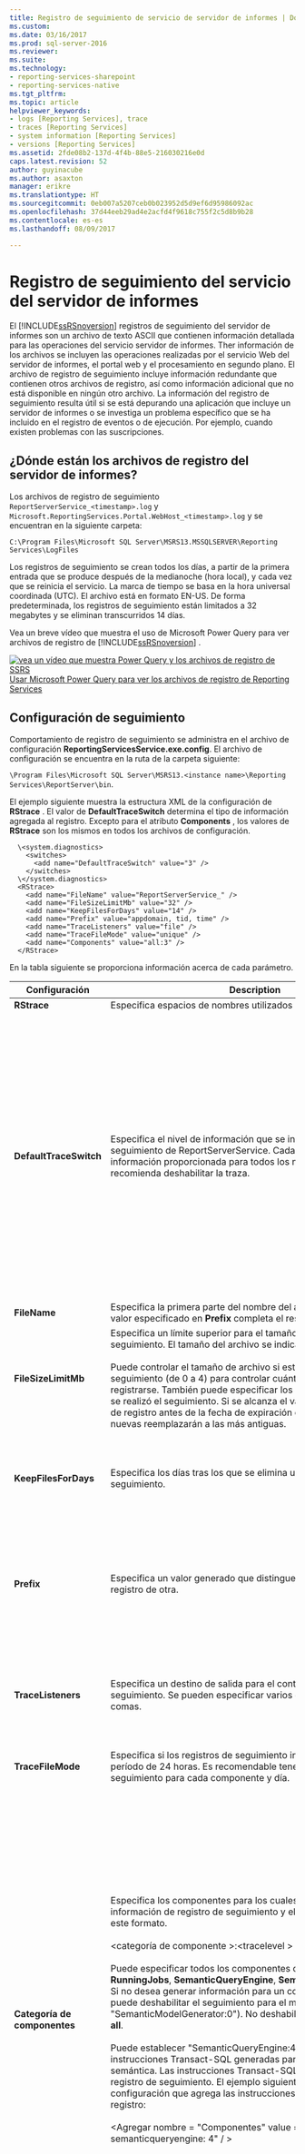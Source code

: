 ```yaml
---
title: Registro de seguimiento de servicio de servidor de informes | Documentos de Microsoft
ms.custom: 
ms.date: 03/16/2017
ms.prod: sql-server-2016
ms.reviewer: 
ms.suite: 
ms.technology:
- reporting-services-sharepoint
- reporting-services-native
ms.tgt_pltfrm: 
ms.topic: article
helpviewer_keywords:
- logs [Reporting Services], trace
- traces [Reporting Services]
- system information [Reporting Services]
- versions [Reporting Services]
ms.assetid: 2fde08b2-137d-4f4b-88e5-216030216e0d
caps.latest.revision: 52
author: guyinacube
ms.author: asaxton
manager: erikre
ms.translationtype: HT
ms.sourcegitcommit: 0eb007a5207ceb0b023952d5d9ef6d95986092ac
ms.openlocfilehash: 37d44eeb29ad4e2acfd4f9618c755f2c5d8b9b28
ms.contentlocale: es-es
ms.lasthandoff: 08/09/2017

---
```

# <a name="report-server-service-trace-log"></a>Registro de seguimiento del servicio del servidor de informes
  El [!INCLUDE[ssRSnoversion](../../includes/ssrsnoversion-md.md)] registros de seguimiento del servidor de informes son un archivo de texto ASCII que contienen información detallada para las operaciones del servicio servidor de informes.  Ther información de los archivos se incluyen las operaciones realizadas por el servicio Web del servidor de informes, el portal web y el procesamiento en segundo plano. El archivo de registro de seguimiento incluye información redundante que contienen otros archivos de registro, así como información adicional que no está disponible en ningún otro archivo. La información del registro de seguimiento resulta útil si se está depurando una aplicación que incluye un servidor de informes o se investiga un problema específico que se ha incluido en el registro de eventos o de ejecución. Por ejemplo, cuando existen problemas con las suscripciones.  
 
##  <a name="bkmk_view_log"></a> ¿Dónde están los archivos de registro del servidor de informes?  
 Los archivos de registro de seguimiento `ReportServerService_<timestamp>.log` y `Microsoft.ReportingServices.Portal.WebHost_<timestamp>.log` y se encuentran en la siguiente carpeta:  
  
 `C:\Program Files\Microsoft SQL Server\MSRS13.MSSQLSERVER\Reporting Services\LogFiles`  
  
 Los registros de seguimiento se crean todos los días, a partir de la primera entrada que se produce después de la medianoche (hora local), y cada vez que se reinicia el servicio. La marca de tiempo se basa en la hora universal coordinada (UTC). El archivo está en formato EN-US. De forma predeterminada, los registros de seguimiento están limitados a 32 megabytes y se eliminan transcurridos 14 días.  
  
 Vea un breve vídeo que muestra el uso de Microsoft Power Query para ver archivos de registro de [!INCLUDE[ssRSnoversion](../../includes/ssrsnoversion-md.md)] .  
  
[![vea un vídeo que muestra Power Query y los archivos de registro de SSRS](../../reporting-services/report-server/media/generic-video-thumbnail.png)](https://technet.microsoft.com/library/sql-server-reporting-services-log-files-and-microsoft-power-query.aspx)  [Usar Microsoft Power Query para ver los archivos de registro de Reporting Services](https://technet.microsoft.com/library/sql-server-reporting-services-log-files-and-microsoft-power-query.aspx)
  
##  <a name="bkmk_trace_configuration_settings"></a> Configuración de seguimiento  
 Comportamiento de registro de seguimiento se administra en el archivo de configuración **ReportingServicesService.exe.config**. El archivo de configuración se encuentra en la ruta de la carpeta siguiente:  
  
 `\Program Files\Microsoft SQL Server\MSRS13.<instance name>\Reporting Services\ReportServer\bin`.  
  
 El ejemplo siguiente muestra la estructura XML de la configuración de **RStrace** . El valor de **DefaultTraceSwitch** determina el tipo de información agregada al registro. Excepto para el atributo **Components** , los valores de **RStrace** son los mismos en todos los archivos de configuración.  
  
```  
  \<system.diagnostics>
    <switches>
      <add name="DefaultTraceSwitch" value="3" />
    </switches>
  \</system.diagnostics>
  <RStrace>
    <add name="FileName" value="ReportServerService_" />
    <add name="FileSizeLimitMb" value="32" />
    <add name="KeepFilesForDays" value="14" />
    <add name="Prefix" value="appdomain, tid, time" />
    <add name="TraceListeners" value="file" />
    <add name="TraceFileMode" value="unique" />
    <add name="Components" value="all:3" />
  </RStrace>
```  
  
 En la tabla siguiente se proporciona información acerca de cada parámetro.  
  
|Configuración|Description|Valores|  
|-------------|-----------------|------------|  
|**RStrace**|Especifica espacios de nombres utilizados para errores y traza.||  
|**DefaultTraceSwitch**|Especifica el nivel de información que se incluye en el registro de seguimiento de ReportServerService. Cada nivel incluye la información proporcionada para todos los niveles inferiores. No se recomienda deshabilitar la traza.|Los valores válidos son:<br /><br /> <br /><br /> 0= Deshabilita el seguimiento. El archivo de registro ReportServerService está habilitado de forma predeterminada. Para desactivarlo, establezca el nivel de seguimiento en 0.<br /><br /> 1= Excepciones y reinicios<br /><br /> 2= Excepciones, reinicios y advertencias<br /><br /> 3= Excepciones, reinicios, advertencias y mensajes de estado (predeterminado)<br /><br /> 4= Modo detallado|  
|**FileName**|Especifica la primera parte del nombre del archivo de registro. El valor especificado en **Prefix** completa el resto del nombre.||  
|**FileSizeLimitMb**|Especifica un límite superior para el tamaño del registro de seguimiento. El tamaño del archivo se indica en megabytes.<br /><br /> Puede controlar el tamaño de archivo si establece niveles de seguimiento (de 0 a 4) para controlar cuánto contenido debe registrarse. También puede especificar los componentes a los que se realizó el seguimiento. Si se alcanza el valor máximo del archivo de registro antes de la fecha de expiración de 14 días, las entradas nuevas reemplazarán a las más antiguas.|Los valores válidos son de 0 a un número entero definido como máximo. El valor predeterminado es 32. Si especifica 0 o un número negativo, el servidor de informes trata el valor como 1.|  
|**KeepFilesForDays**|Especifica los días tras los que se elimina un archivo de registro de seguimiento.|Los valores válidos son de 0 a un número entero definido como máximo. El valor predeterminado es 14. Si especifica 0 o un número negativo, el servidor de informes trata el valor como 1.|  
|**Prefix**|Especifica un valor generado que distingue una instancia de registro de otra.|De manera predeterminada, se anexan valores de marca de tiempo a los nombres de los archivos de registro de seguimiento. Este valor se establece en "appdomain, tid, el tiempo". No modifique este parámetro.|  
|**TraceListeners**|Especifica un destino de salida para el contenido del registro de seguimiento. Se pueden especificar varios destinos separados por comas.|Los valores válidos son:<br /><br /> <br /><br /> DebugWindow<br /><br /> File (predeterminado)<br /><br /> StdOut|  
|**TraceFileMode**|Especifica si los registros de seguimiento incluyen datos de un período de 24 horas. Es recomendable tener un único registro de seguimiento para cada componente y día.|Este valor se establece en "Unique (default)". No modifique este valor.|  
|**Categoría de componentes**|Especifica los componentes para los cuales se genera la información de registro de seguimiento y el nivel de seguimiento en este formato.<br /><br /> \<categoría de componente >:\<tracelevel ><br /><br /> Puede especificar todos los componentes o algunos de ellos (**all**, **RunningJobs**, **SemanticQueryEngine**, **SemanticModelGenerator**). Si no desea generar información para un componente específico, puede deshabilitar el seguimiento para el mismo (por ejemplo, "SemanticModelGenerator:0"). No deshabilite el seguimiento para **all**.<br /><br /> Puede establecer "SemanticQueryEngine:4" si desea ver las instrucciones Transact-SQL generadas para cada consulta semántica. Las instrucciones Transact-SQL se registran en el registro de seguimiento. El ejemplo siguiente muestra el valor de configuración que agrega las instrucciones Transact-SQL al registro:<br /><br /> \<Agregar nombre = "Componentes" value = "all, semanticqueryengine: 4" / >|Las categorías de componentes se pueden establecer en:<br /><br /> <br /><br /> **All** se utiliza para realizar un seguimiento de la actividad general del servidor de informes para todos los procesos que no están divididos en las categorías específicas.<br /><br /> **RunningJobs** se usa para realizar un seguimiento de una operación de suscripción o informe en curso.<br /><br /> **SemanticQueryEngine** se usa para realizar un seguimiento de una consulta semántica procesada cuando un usuario realiza una exploración de datos ad hoc en un informe basado en un modelo.<br /><br /> **SemanticModelGenerator** se utiliza para realizar un seguimiento de generación de modelos.<br /><br /> **http** se utiliza para habilitar el archivo de registro HTTP del servidor de informes. Para obtener más información, vea [Report Server HTTP Log](../../reporting-services/report-server/report-server-http-log.md).|  
|Valor de**tracelevel** de categorías de componentes|\<categoría de componente >:\<tracelevel ><br /><br /> <br /><br /> Si no anexa un nivel de seguimiento al componente, se utiliza el valor especificado para **DefaultTraceSwitch** . Por ejemplo, si especifica "all,RunningJobs,SemanticQueryEngine,SemanticModelGenerator", todos los componentes utilizan el nivel de seguimiento predeterminado.|Los valores válidos del nivel de seguimiento son:<br /><br /> <br /><br /> 0= Deshabilita la traza<br /><br /> 1= Excepciones y reinicios<br /><br /> 2= Excepciones, reinicios y advertencias<br /><br /> 3= Excepciones, reinicios, advertencias y mensajes de estado (predeterminado)<br /><br /> 4= Modo detallado<br /><br /> El valor predeterminado del servidor de informes es "todo:3"|  
  
##  <a name="bkmk_add_custom"></a> Agregar un valor de configuración personalizado para especificar una ubicación del archivo de volcado  
 Puede agregar una configuración personalizada para establecer la ubicación que utiliza la herramienta Dr. Watson para Windows para almacenar archivos de volcado. El valor predeterminado es **Directory**. El ejemplo siguiente muestra cómo se especifica esta configuración en la sección **RStrace** :  
  
```  
<add name="Directory" value="U:\logs\" />  
```  
  
 Para obtener más información, vea el [artículo 913046 de Knowledge Base](http://support.microsoft.com/?kbid=913046) en el sitio web de Microsoft [!INCLUDE[msCoName](../../includes/msconame-md.md)] .  
  
##  <a name="bkmk_log_file_fields"></a> Campos del archivo de registro  
 Los registros de seguimiento contienen los siguientes archivos:  
  
-   Información del sistema, incluido el sistema operativo, la versión, el número de procesadores y la memoria.  
  
-   [!INCLUDE[ssRSnoversion](../../includes/ssrsnoversion-md.md)] .  
  
-   Eventos incluidos en el registro de aplicación.  
  
-   Excepciones generadas por el servidor de informes.  
  
-   Advertencias de recursos reducidos registradas por un servidor de informes.  
  
-   Sobres SOAP entrantes y sobres SOAP salientes resumidos.  
  
-   Información de seguimiento de depuración, seguimiento de pila y encabezados HTTP.  
  
 Puede revisar los registros de información de registro para determinar si se ha llevado a cabo la entrega de un informe, quién lo recibió y cuántos intentos de entrega se realizaron. Los registros de seguimiento también incluyen información sobre la actividad de ejecución de informes y las variables de entorno que están en vigor durante el procesamiento de informes. Además, incluyen los errores y las excepciones. Por ejemplo, puede encontrar errores de tiempo de espera de informes (indicados como una entrada **ThreadAbortExceptions** ).  

## <a name="previous-versions"></a>Versiones anteriores
En versiones anteriores de [!INCLUDE[ssRSnoversion_md](../../includes/ssrsnoversion-md.md)], hubo varios archivos de registro de seguimiento, uno para cada aplicación. Los siguientes archivos están desusados y ya no se crean en [!INCLUDE[ssKatmai](../../includes/sskatmai-md.md)] ni en las versiones posteriores.
+ ReportServerWebApp_*\<timestamp >*.log
+ ReportServer_*\<timestamp >*.log
+ ReportServerService_main_*\<timestamp >*.log
  
## <a name="see-also"></a>Vea también  
 [Los archivos de registro y orígenes de Reporting](../../reporting-services/report-server/reporting-services-log-files-and-sources.md)   
 [Errores y eventos referencia &#40; Reporting Services &#41;](../../reporting-services/troubleshooting/errors-and-events-reference-reporting-services.md)  
 ¿Más preguntas? [Pruebe el foro de Reporting Services](http://go.microsoft.com/fwlink/?LinkId=620231)
  

